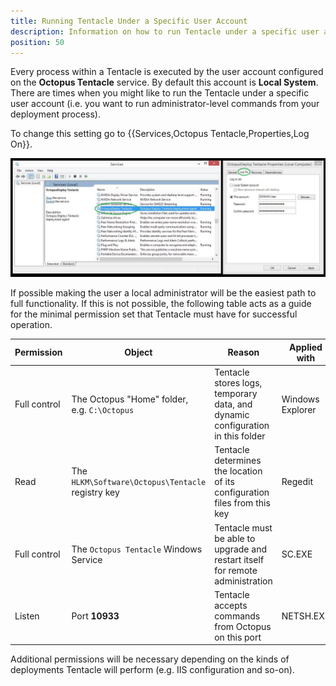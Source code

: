 ```yaml
---
title: Running Tentacle Under a Specific User Account
description: Information on how to run Tentacle under a specific user account.
position: 50
---
```


Every process within a Tentacle is executed by the user account configured on the **Octopus Tentacle** service. By default this account is **Local System**. There are times when you might like to run the Tentacle under a specific user account (i.e. you want to run administrator-level commands from your deployment process).

To change this setting go to {{Services,Octopus Tentacle,Properties,Log On}}.

![](/docs/images/3048117/3277918.jpg "width=500")

If possible making the user a local administrator will be the easiest path to full functionality. If this is not possible, the following table acts as a guide for the minimal permission set that Tentacle must have for successful operation.

| Permission   | Object                                   | Reason                                   | Applied with     |
| ------------ | ---------------------------------------- | ---------------------------------------- | ---------------- |
| Full control | The Octopus "Home" folder, e.g. `C:\Octopus` | Tentacle stores logs, temporary data, and dynamic configuration in this folder | Windows Explorer |
| Read         | The `HLKM\Software\Octopus\Tentacle` registry key | Tentacle determines the location of its configuration files from this key | Regedit          |
| Full control | The `Octopus Tentacle` Windows Service   | Tentacle must be able to upgrade and restart itself for remote administration | SC.EXE           |
| Listen       | Port **10933**                           | Tentacle accepts commands from Octopus on this port | NETSH.EXE        |

Additional permissions will be necessary depending on the kinds of deployments Tentacle will perform (e.g. IIS configuration and so-on).
